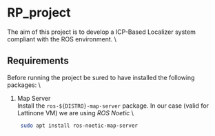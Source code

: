 # RP_project
The aim of this project is to develop a ICP-Based Localizer system compliant with the ROS environment. 
\
## Requirements
Before running the project be sured to have installed the following packages:
\
1) Map Server
\
Install the `ros-${DISTRO}-map-server` package. In our case (valid for Lattinone VM) we are using _ROS Noetic_
\
   ```sh
    sudo apt install ros-noetic-map-server
   ```
